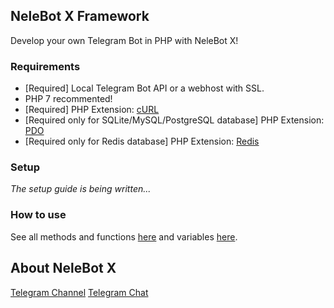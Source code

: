## NeleBot X Framework

Develop your own Telegram Bot in PHP with NeleBot X!

### Requirements

- [Required] Local Telegram Bot API or a webhost with SSL.
- PHP 7 recommented!
- [Required] PHP Extension: [cURL](https://www.php.net/manual/en/book.curl.php)
- [Required only for SQLite/MySQL/PostgreSQL database] PHP Extension: [PDO](https://www.php.net/manual/en/book.pdo.php)
- [Required only for Redis database] PHP Extension: [Redis](https://github.com/phpredis/phpredis)

### Setup

_The setup guide is being written..._

### How to use

See all methods and functions [here](./functions.md) and variables [here](./variables.md).

## About NeleBot X

[Telegram Channel](https://t.me/NeleBotX)
[Telegram Chat](https://t.me/NeleBotXSupport)
